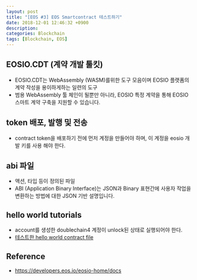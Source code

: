 ```yaml
---
layout: post
title: "[EOS #3] EOS Smartcontract 테스트하기"
date: 2018-12-01 12:46:32 +0900
description:
categories: Blockchain
tags: [Blockchain, EOS]
---
```


## EOSIO.CDT (계약 개발 툴킷)

- EOSIO.CDT는 WebAssembly (WASM)를위한 도구 모음이며 EOSIO 플랫폼의 계약 작성을 용이하게하는 일련의 도구
- 범용 WebAssembly 툴 체인이 될뿐만 아니라, EOSIO 특정 계약을 통해 EOSIO 스마트 계약 구축을 지원할 수 있습니다.

## token 배포, 발행 및 전송

- contract token을 배포하기 전에 먼저 계정을 만들어야 하며, 이 계정을 eosio 개발 키를 사용 해야 한다.

## abi 파일

- 액션, 타입 등이 정의된 파일
- ABI (Application Binary Interface)는 JSON과 Binary 표현간에 사용자 작업을 변환하는 방법에 대한 JSON 기반 설명입니다.

## hello world tutorials

- account를 생성한 doublechain4 계정이 unlock된 상태로 실행되어야 한다.
- [테스트한 hello world contract file](https://github.com/EOSIO/eosio.cdt/blob/master/examples/hello/hello.hpp)

## Reference

- https://developers.eos.io/eosio-home/docs
